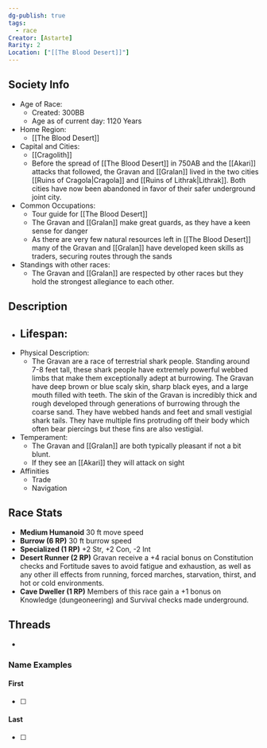```yaml
---
dg-publish: true
tags:
  - race
Creator: [Astarte]
Rarity: 2
Location: ["[[The Blood Desert]]"]
---
```

## Society Info
- Age of Race:
	- Created: 300BB
	- Age as of current day: 1120 Years
- Home Region:
	- [[The Blood Desert]]
- Capital and Cities:
	- [[Cragolith]]
	- Before the spread of [[The Blood Desert]] in 750AB and the [[Akari]] attacks that followed, the Gravan and [[Gralan]] lived in the two cities [[Ruins of Cragola|Cragola]] and [[Ruins of Lithrak|Lithrak]]. Both cities have now been abandoned in favor of their safer underground joint city.
- Common Occupations:
	- Tour guide for [[The Blood Desert]]
	- The Gravan and [[Gralan]] make great guards, as they have a keen sense for danger
	- As there are very few natural resources left in [[The Blood Desert]] many of the Gravan and [[Gralan]] have developed keen skills as traders, securing routes through the sands
- Standings with other races:
	- The Gravan and [[Gralan]] are respected by other races but they hold the strongest allegiance to each other.
## Description
- Lifespan:
	- 
- Physical Description:
	- The Gravan are a race of terrestrial shark people. Standing around 7-8 feet tall, these shark people have extremely powerful webbed limbs that make them exceptionally adept at burrowing. The Gravan have deep brown or blue scaly skin, sharp black eyes, and a large mouth filled with teeth. The skin of the Gravan is incredibly thick and rough developed through generations of burrowing through the coarse sand. They have webbed hands and feet and small vestigial shark tails. They have multiple fins protruding off their body which often bear piercings but these fins are also vestigial.
- Temperament:
	- The Gravan and [[Gralan]] are both typically pleasant if not a bit blunt.
	- If they see an [[Akari]] they will attack on sight
- Affinities
	- Trade
	- Navigation
## Race Stats
- **Medium Humanoid** 
	30 ft move speed
- **Burrow (6 RP)** 
	30 ft burrow speed
- **Specialized (1 RP)**
	+2 Str, +2 Con, -2 Int
- **Desert Runner (2 RP)**
	Gravan receive a +4 racial bonus on Constitution checks and Fortitude saves to avoid fatigue and exhaustion, as well as any other ill effects from running, forced marches, starvation, thirst, and hot or cold environments.
- **Cave Dweller (1 RP)**
	Members of this race gain a +1 bonus on Knowledge (dungeoneering) and Survival checks made underground.
## Threads
- 
### Name Examples
#### First
- [ ] 
#### Last
- [ ] 